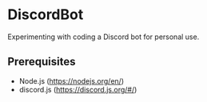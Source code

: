 # DiscordBot
Experimenting with coding a Discord bot for personal use. 

## Prerequisites
- Node.js (https://nodejs.org/en/)
- discord.js (https://discord.js.org/#/)
